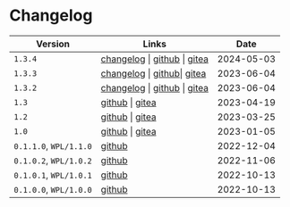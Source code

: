  # Changelog
 


| Version | Links | Date |
|---------|-------|------|
| `1.3.4` | [changelog](./changelog/1.3.4.md) \| [github](https://github.com/ahfriedman/bismuth/releases/tag/v1.3.4) \| [gitea](https://gitea.ahfriedman.com/ahf/prism/releases/tag/v1.3.4) | 2024-05-03 |
| `1.3.3` | [changelog](./changelog/1.3.3.md) \| [github](https://github.com/ahfriedman/bismuth/releases/tag/av1.3.3)\| [gitea](https://gitea.ahfriedman.com/ahf/prism/releases/tag/v1.3.3) | 2023-06-04 |
| `1.3.2` | [changelog](./changelog/1.3.2.md) \| [github](https://github.com/ahfriedman/bismuth/releases/tag/v1.3.2) \| [gitea](https://gitea.ahfriedman.com/ahf/prism/releases/tag/v1.3.2) | 2023-06-04 |
| `1.3` | [github](https://github.com/ahfriedman/bismuth/releases/tag/v1.3) \| [gitea](https://gitea.ahfriedman.com/ahf/prism/releases/tag/v1.3) | 2023-04-19 |
| `1.2` | [github](https://github.com/ahfriedman/bismuth/releases/tag/v1.2) \| [gitea](https://gitea.ahfriedman.com/ahf/prism/releases/tag/v1.2) | 2023-03-25 | 
| `1.0` | [github](https://github.com/ahfriedman/bismuth/releases/tag/v1.0) \| [gitea](https://gitea.ahfriedman.com/ahf/prism/releases/tag/v1.0) | 2023-01-05 | 
| `0.1.1.0`, `WPL/1.1.0` | [github](https://github.com/ahfriedman/wpl/releases/tag/v1.1.0-alpha) |2022-12-04|
| `0.1.0.2`, `WPL/1.0.2` | [github](https://github.com/ahfriedman/wpl/releases/tag/v1.0.2-alpha) |2022-11-06|
| `0.1.0.1`, `WPL/1.0.1` | [github](https://github.com/ahfriedman/wpl/releases/tag/v1.0.1-alpha) |2022-10-13|
| `0.1.0.0`, `WPL/1.0.0` | [github](https://github.com/ahfriedman/wpl/releases/tag/v1.0.0-alpha) |2022-10-13|



[^wpl]: The project Bismuth was forked from, [ahfriedman/WPL](https://github.com/ahfriedman/wpl), was Alex's final project for *CS544 Compiler Construction*, taught by Professor Gary Pollice, based on the course's programming language WPL. Thank you Professor Pollice for allowing me to do this for my final project and allowing me to open source Bismuth, my version of WPL, and related course materials. 
